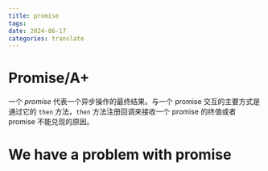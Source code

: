 ```yaml
---
title: promise
tags: 
date: 2024-06-17
categories: translate
---
```

# Promise/A+

一个 *promise* 代表一个异步操作的最终结果。与一个 promise 交互的主要方式是通过它的 `then` 方法，`then` 方法注册回调来接收一个 promise 的终值或者 promise 不能兑现的原因。



# We have a problem with promise